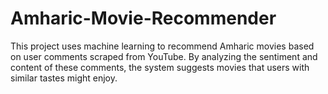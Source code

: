 # Amharic-Movie-Recommender
This project uses machine learning to recommend Amharic movies based on user comments scraped from YouTube. By analyzing the sentiment and content of these comments, the system suggests movies that users with similar tastes might enjoy.
